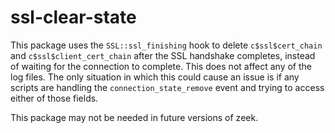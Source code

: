 ssl-clear-state
===============

This package uses the `SSL::ssl_finishing` hook to delete `c$ssl$cert_chain`
and `c$ssl$client_cert_chain` after the SSL handshake completes, instead of
waiting for the connection to complete.  This does not affect any of the log
files.  The only situation in which this could cause an issue is if any scripts
are handling the `connection_state_remove` event and trying to access either of
those fields.

This package may not be needed in future versions of zeek.
